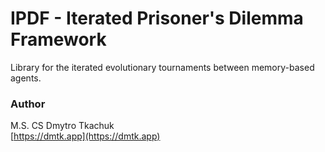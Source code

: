 # IPDF - Iterated Prisoner's Dilemma Framework

Library for the iterated evolutionary tournaments between memory-based agents.

### Author

M.S. CS Dmytro Tkachuk  
[https://dmtk.app](https://dmtk.app)
